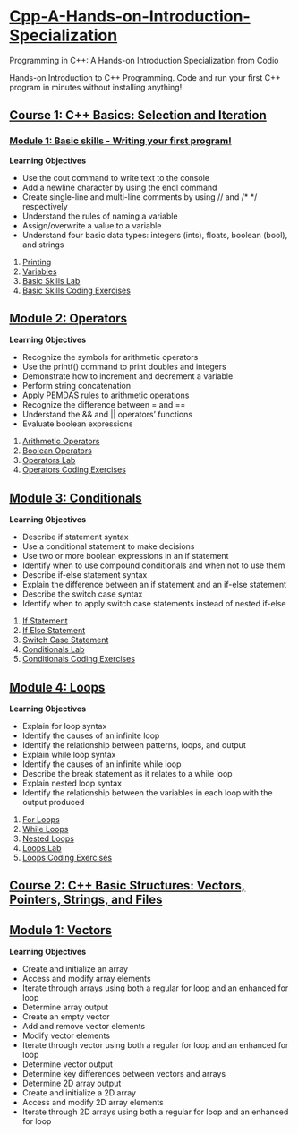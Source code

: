 # [Cpp-A-Hands-on-Introduction-Specialization](https://www.coursera.org/specializations/hands-on-cpp)
Programming in C++: A Hands-on Introduction Specialization from Codio

Hands-on Introduction to C++ Programming. Code and run your first C++ program in minutes without installing anything!

## [Course 1: C++ Basics: Selection and Iteration](./C1-Cpp-Basics_Selection-and-Iteration/)
### [Module 1: Basic skills - Writing your first program!](./C1-Cpp-Basics_Selection-and-Iteration/M1-Basic-Skills/)
**Learning Objectives**
- Use the cout command to write text to the console
- Add a newline character by using the endl command
- Create single-line and multi-line comments by using // and /* */ respectively
- Understand the rules of naming a variable
- Assign/overwrite a value to a variable
- Understand four basic data types: integers (ints), floats, boolean (bool), and strings

1. [Printing](./C1-Cpp-Basics_Selection-and-Iteration/M1-Basic-Skills/1-Printing/)
2. [Variables](./C1-Cpp-Basics_Selection-and-Iteration/M1-Basic-Skills/2-Variables/)
3. [Basic Skills Lab](./C1-Cpp-Basics_Selection-and-Iteration/M1-Basic-Skills/3-BasicSkillsLab/)
4. [Basic Skills Coding Exercises](./C1-Cpp-Basics_Selection-and-Iteration/M1-Basic-Skills/4-BasicSkills-CodingExercises/)

## [Module 2: Operators](./C1-Cpp-Basics_Selection-and-Iteration/M2-Operators/)
**Learning Objectives**
- Recognize the symbols for arithmetic operators
- Use the printf() command to print doubles and integers
- Demonstrate how to increment and decrement a variable
- Perform string concatenation
- Apply PEMDAS rules to arithmetic operations
- Recognize the difference between = and ==
- Understand the && and || operators’ functions
- Evaluate boolean expressions

1. [Arithmetic Operators](./C1-Cpp-Basics_Selection-and-Iteration/M2-Operators/1-ArithmeticOperators/)
2. [Boolean Operators](./C1-Cpp-Basics_Selection-and-Iteration/M2-Operators/2-BooleanOperators/)
3. [Operators Lab](./C1-Cpp-Basics_Selection-and-Iteration/M2-Operators/3-OperatorsLab/)
4. [Operators Coding Exercises](/C1-Cpp-Basics_Selection-and-Iteration/M2-Operators/4-Operators-CodingExercises/)

## [Module 3: Conditionals](./C1-Cpp-Basics_Selection-and-Iteration/M3-Conditionals/)
**Learning Objectives**
- Describe if statement syntax
- Use a conditional statement to make decisions
- Use two or more boolean expressions in an if statement
- Identify when to use compound conditionals and when not to use them
- Describe if-else statement syntax
- Explain the difference between an if statement and an if-else statement
- Describe the switch case syntax
- Identify when to apply switch case statements instead of nested if-else

1. [If Statement](./C1-Cpp-Basics_Selection-and-Iteration/M3-Conditionals/1-IfStatement/)
2. [If Else Statement](./C1-Cpp-Basics_Selection-and-Iteration/M3-Conditionals/2-IfElseStatement/)
3. [Switch Case Statement](./C1-Cpp-Basics_Selection-and-Iteration/M3-Conditionals/3-Switch-CaseStatement/)
4. [Conditionals Lab](./C1-Cpp-Basics_Selection-and-Iteration/M3-Conditionals/4-ConditionalsLab/)
5. [Conditionals Coding Exercises](./C1-Cpp-Basics_Selection-and-Iteration/M3-Conditionals/5-Conditionals-CodingExercises/)

## [Module 4: Loops](./C1-Cpp-Basics_Selection-and-Iteration/M4-Loops/)
**Learning Objectives**
- Explain for loop syntax
- Identify the causes of an infinite loop
- Identify the relationship between patterns, loops, and output
- Explain while loop syntax
- Identify the causes of an infinite while loop
- Describe the break statement as it relates to a while loop
- Explain nested loop syntax
- Identify the relationship between the variables in each loop with the output produced

1. [For Loops](./C1-Cpp-Basics_Selection-and-Iteration/M4-Loops/1-ForLoops/)
2. [While Loops](./C1-Cpp-Basics_Selection-and-Iteration/M4-Loops/2-WhileLoops/)
3. [Nested Loops](./C1-Cpp-Basics_Selection-and-Iteration/M4-Loops/3-NestedLoops/)
4. [Loops Lab](./C1-Cpp-Basics_Selection-and-Iteration/M4-Loops/4-LoopsLab/)
5. [Loops Coding Exercises](./C1-Cpp-Basics_Selection-and-Iteration/M4-Loops/5-Loops-CodingExercises/)

## [Course 2: C++ Basic Structures: Vectors, Pointers, Strings, and Files](./C2-Cpp-Basic-Structures/)
## [Module 1: Vectors](./C1-Cpp-Basics_Selection-and-Iteration/M1-Vectors/)
**Learning Objectives**
- Create and initialize an array
- Access and modify array elements
- Iterate through arrays using both a regular for loop and an enhanced for loop
- Determine array output
- Create an empty vector
- Add and remove vector elements
- Modify vector elements
- Iterate through vector using both a regular for loop and an enhanced for loop
- Determine vector output
- Determine key differences between vectors and arrays
- Determine 2D array output
- Create and initialize a 2D array
- Access and modify 2D array elements
- Iterate through 2D arrays using both a regular for loop and an enhanced for loop